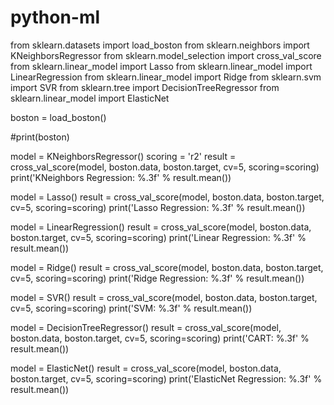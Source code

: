 # python-ml
from sklearn.datasets import load_boston
from sklearn.neighbors import KNeighborsRegressor
from sklearn.model_selection import cross_val_score
from sklearn.linear_model import Lasso
from sklearn.linear_model import LinearRegression
from sklearn.linear_model import Ridge
from sklearn.svm import SVR
from sklearn.tree import DecisionTreeRegressor
from sklearn.linear_model import ElasticNet

boston = load_boston()

#print(boston)

model = KNeighborsRegressor()
scoring = 'r2'
result = cross_val_score(model, boston.data, boston.target, cv=5, scoring=scoring)
print('KNeighbors Regression: %.3f' % result.mean())

model = Lasso()
result = cross_val_score(model, boston.data, boston.target, cv=5, scoring=scoring)
print('Lasso Regression: %.3f' % result.mean())

model = LinearRegression()
result = cross_val_score(model, boston.data, boston.target, cv=5, scoring=scoring)
print('Linear Regression: %.3f' % result.mean())

model = Ridge()
result = cross_val_score(model, boston.data, boston.target, cv=5, scoring=scoring)
print('Ridge Regression: %.3f' % result.mean())

model = SVR()
result = cross_val_score(model, boston.data, boston.target, cv=5, scoring=scoring)
print('SVM: %.3f' % result.mean())

model = DecisionTreeRegressor()
result = cross_val_score(model, boston.data, boston.target, cv=5, scoring=scoring)
print('CART: %.3f' % result.mean())

model = ElasticNet()
result = cross_val_score(model, boston.data, boston.target, cv=5, scoring=scoring)
print('ElasticNet Regression: %.3f' % result.mean())
